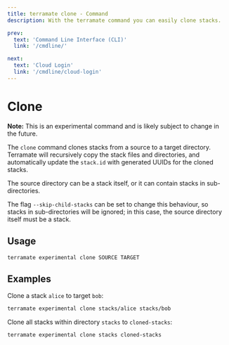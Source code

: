 ```yaml
---
title: terramate clone - Command
description: With the terramate command you can easily clone stacks.

prev:
  text: 'Command Line Interface (CLI)'
  link: '/cmdline/'

next:
  text: 'Cloud Login'
  link: '/cmdline/cloud-login'
---
```


# Clone

**Note:** This is an experimental command and is likely subject to change in the future.

The `clone` command clones stacks from a source to a target directory. Terramate will recursively copy the stack
files and directories, and automatically update the `stack.id` with generated UUIDs for the cloned stacks.

The source directory can be a stack itself, or it can contain stacks in sub-directories.

The flag `--skip-child-stacks` can be set to change this behaviour, so stacks in sub-directories will be ignored;
in this case, the source directory itself must be a stack.

## Usage

`terramate experimental clone SOURCE TARGET`

## Examples

Clone a stack `alice` to target `bob`:

```bash
terramate experimental clone stacks/alice stacks/bob
```

Clone all stacks within directory `stacks` to `cloned-stacks`:

```bash
terramate experimental clone stacks cloned-stacks
```